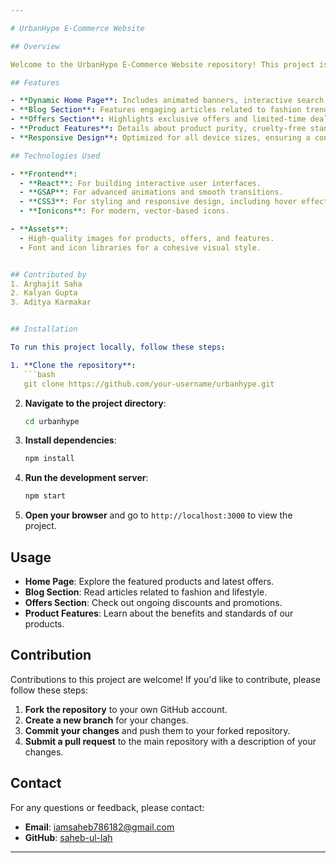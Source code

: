 ```yaml
---

# UrbanHype E-Commerce Website

## Overview

Welcome to the UrbanHype E-Commerce Website repository! This project is a modern, responsive e-commerce platform designed to provide a seamless shopping experience for fashion enthusiasts. Built with a focus on clean, stylish aesthetics and smooth user interactions, this website showcases the latest trends in clothing and fashion.

## Features

- **Dynamic Home Page**: Includes animated banners, interactive search bar, and stylish navigation.
- **Blog Section**: Features engaging articles related to fashion trends, store updates, and more.
- **Offers Section**: Highlights exclusive offers and limited-time deals with eye-catching animations and countdown timers.
- **Product Features**: Details about product purity, cruelty-free standards, and ingredient sourcing with a sleek card design.
- **Responsive Design**: Optimized for all device sizes, ensuring a consistent and enjoyable user experience on desktops, tablets, and mobile devices.

## Technologies Used

- **Frontend**: 
  - **React**: For building interactive user interfaces.
  - **GSAP**: For advanced animations and smooth transitions.
  - **CSS3**: For styling and responsive design, including hover effects and glass morphism.
  - **Ionicons**: For modern, vector-based icons.

- **Assets**: 
  - High-quality images for products, offers, and features.
  - Font and icon libraries for a cohesive visual style.


## Contributed by
1. Arghajit Saha
2. Kalyan Gupta
3. Aditya Karmakar


## Installation

To run this project locally, follow these steps:

1. **Clone the repository**:
   ```bash
   git clone https://github.com/your-username/urbanhype.git
   ```

2. **Navigate to the project directory**:
   ```bash
   cd urbanhype
   ```

3. **Install dependencies**:
   ```bash
   npm install
   ```

4. **Run the development server**:
   ```bash
   npm start
   ```

5. **Open your browser** and go to `http://localhost:3000` to view the project.

## Usage

- **Home Page**: Explore the featured products and latest offers.
- **Blog Section**: Read articles related to fashion and lifestyle.
- **Offers Section**: Check out ongoing discounts and promotions.
- **Product Features**: Learn about the benefits and standards of our products.

## Contribution

Contributions to this project are welcome! If you'd like to contribute, please follow these steps:

1. **Fork the repository** to your own GitHub account.
2. **Create a new branch** for your changes.
3. **Commit your changes** and push them to your forked repository.
4. **Submit a pull request** to the main repository with a description of your changes.

## Contact

For any questions or feedback, please contact:

- **Email**: iamsaheb786182@gmail.com
- **GitHub**: [saheb-ul-lah](https://github.com/saheb-ul-lah)

---
```

